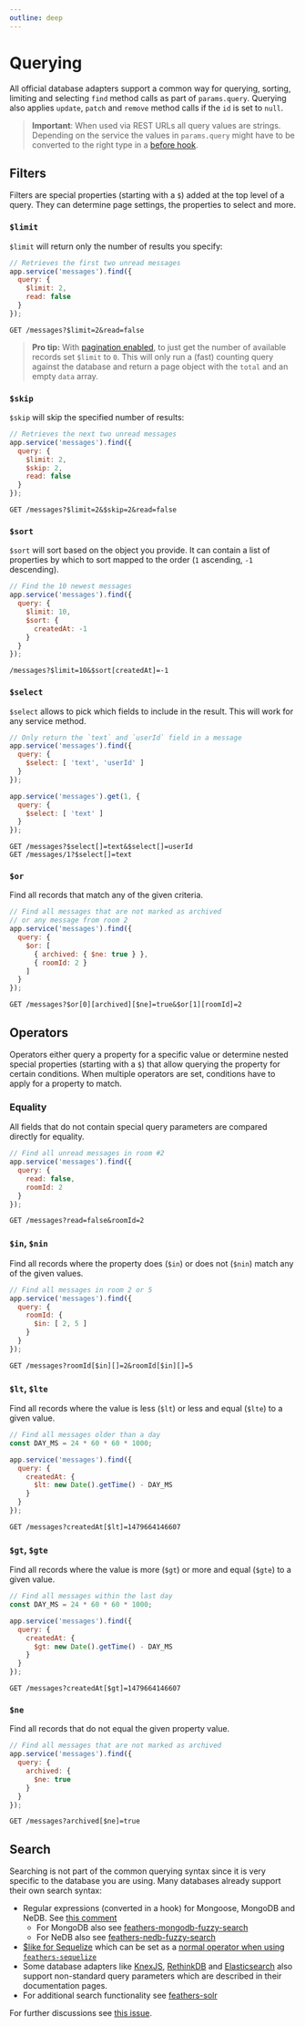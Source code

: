 ```yaml
---
outline: deep
---
```


# Querying

All official database adapters support a common way for querying, sorting, limiting and selecting `find` method calls as part of `params.query`. Querying also applies `update`, `patch` and `remove` method calls if the `id` is set to `null`.

> **Important**: When used via REST URLs all query values are strings. Depending on the service the values in `params.query` might have to be converted to the right type in a [before hook](../hooks.md).

## Filters

Filters are special properties (starting with a `$`) added at the top level of a query. They can determine page settings, the properties to select and more.

### `$limit`

`$limit` will return only the number of results you specify:

```js
// Retrieves the first two unread messages
app.service('messages').find({
  query: {
    $limit: 2,
    read: false
  }
});
```

```
GET /messages?$limit=2&read=false
```

> **Pro tip:** With [pagination enabled](common.md#pagination), to just get the number of available records set `$limit` to `0`. This will only run a (fast) counting query against the database and return a page object with the `total` and an empty `data` array.

### `$skip`

`$skip` will skip the specified number of results:

```js
// Retrieves the next two unread messages
app.service('messages').find({
  query: {
    $limit: 2,
    $skip: 2,
    read: false
  }
});
```

```
GET /messages?$limit=2&$skip=2&read=false
```

### `$sort`

`$sort` will sort based on the object you provide. It can contain a list of properties by which to sort mapped to the order (`1` ascending, `-1` descending).


```js
// Find the 10 newest messages
app.service('messages').find({
  query: {
    $limit: 10,
    $sort: {
      createdAt: -1
    }
  }
});
```

```
/messages?$limit=10&$sort[createdAt]=-1
```

### `$select`

`$select` allows to pick which fields to include in the result. This will work for any service method.

```js
// Only return the `text` and `userId` field in a message
app.service('messages').find({
  query: {
    $select: [ 'text', 'userId' ]
  }
});

app.service('messages').get(1, {
  query: {
    $select: [ 'text' ]
  }
});
```

```
GET /messages?$select[]=text&$select[]=userId
GET /messages/1?$select[]=text
```

### `$or`

Find all records that match any of the given criteria.

```js
// Find all messages that are not marked as archived
// or any message from room 2
app.service('messages').find({
  query: {
    $or: [
      { archived: { $ne: true } },
      { roomId: 2 }
    ]
  }
});
```

```
GET /messages?$or[0][archived][$ne]=true&$or[1][roomId]=2
```

## Operators

Operators either query a property for a specific value or determine nested special properties (starting with a `$`) that allow querying the property for certain conditions. When multiple operators are set, conditions have to apply for a property to match.

### Equality

All fields that do not contain special query parameters are compared directly for equality.

```js
// Find all unread messages in room #2
app.service('messages').find({
  query: {
    read: false,
    roomId: 2
  }
});
```

```
GET /messages?read=false&roomId=2
```

### `$in`, `$nin`

Find all records where the property does (`$in`) or does not (`$nin`) match any of the given values. 

```js
// Find all messages in room 2 or 5
app.service('messages').find({
  query: {
    roomId: {
      $in: [ 2, 5 ]
    }
  }
});
```

```
GET /messages?roomId[$in][]=2&roomId[$in][]=5
```

### `$lt`, `$lte`

Find all records where the value is less (`$lt`) or less and equal (`$lte`) to a given value. 

```js
// Find all messages older than a day
const DAY_MS = 24 * 60 * 60 * 1000;

app.service('messages').find({
  query: {
    createdAt: {
      $lt: new Date().getTime() - DAY_MS
    }
  }
});
```

```
GET /messages?createdAt[$lt]=1479664146607
```

### `$gt`, `$gte`

Find all records where the value is more (`$gt`) or more and equal (`$gte`) to a given value. 

```js
// Find all messages within the last day
const DAY_MS = 24 * 60 * 60 * 1000;

app.service('messages').find({
  query: {
    createdAt: {
      $gt: new Date().getTime() - DAY_MS
    }
  }
});
```

```
GET /messages?createdAt[$gt]=1479664146607
```

### `$ne`

Find all records that do not equal the given property value.

```js
// Find all messages that are not marked as archived
app.service('messages').find({
  query: {
    archived: {
      $ne: true
    }
  }
});
```

```
GET /messages?archived[$ne]=true
```

## Search

Searching is not part of the common querying syntax since it is very specific to the database you are using. Many databases already support their own search syntax:

- Regular expressions (converted in a hook) for Mongoose, MongoDB and NeDB. See [this comment](https://github.com/feathersjs/feathers/issues/334#issuecomment-234432108)
  - For MongoDB also see [feathers-mongodb-fuzzy-search](https://www.npmjs.com/package/feathers-mongodb-fuzzy-search)
  - For NeDB also see [feathers-nedb-fuzzy-search](https://www.npmjs.com/package/feathers-nedb-fuzzy-search)
- [$like for Sequelize](http://docs.sequelizejs.com/en/latest/docs/querying/) which can be set as a [normal operator when using `feathers-sequelize`](https://github.com/feathersjs-ecosystem/feathers-sequelize#operators)
- Some database adapters like [KnexJS](https://github.com/feathersjs-ecosystem/feathers-knex), [RethinkDB](https://github.com/feathersjs-ecosystem/feathers-rethinkdb) and [Elasticsearch](https://github.com/feathersjs-ecosystem/feathers-elasticsearch) also support non-standard query parameters which are described in their documentation pages.
- For additional search functionality see [feathers-solr](https://www.npmjs.com/package/feathers-solr)

For further discussions see [this issue](https://github.com/feathersjs/feathers/issues/334).
